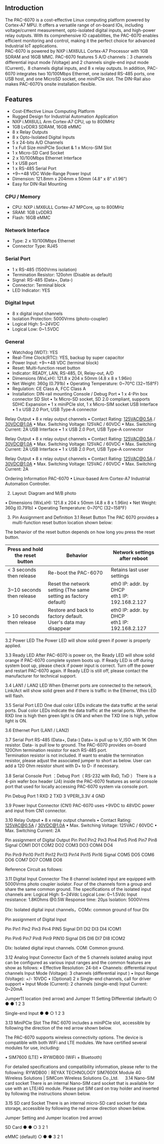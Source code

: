 ## Introduction
The PAC-6070 is a cost-effective Linux computing platform powered by Cortex-A7 MPU. It offers a versatile range of on-board IOs, including voltage/current measurement, opto-isolated digital inputs, and high-power relay outputs.  With its comprehensive IO capabilities, the PAC-6070 enables efficient monitoring and control, making it the perfect choice for advanced Industrial IoT applications.  
PAC-6070 is powered by NXP i.MX6ULL Cortex-A7 Processor with 1GB SDRAM and 16GB MMC. PAC-6070 features 5 A/D channels：3 channels differential input mode (Voltage) and 2 channels single-end input mode (Current)，8 channels digital inputs, and 8 x relay outputs. In addition, PAC-6070 integrates two 10/100Mbps Ethernet, one isolated RS-485 ports, one USB host, and one MicroSD socket, one miniPCIe slot. The DIN-Rail also makes PAC-6070’s onsite installation flexible.

## Features
- Cost-Effective Linux Computing Platform
- Rugged Design for Industrial Automation Application
- NXP i.MX6ULL Arm Cortex-A7 CPU, up to 800MHz
- 1GB LvDDR3 SDRAM, 16GB eMMC
- 8 x Relay Outputs
- 8 x Opto-Isolated Digital Inputs
- 5 x 24-bits A/D Channels  
- 1 x Full Size miniPCIe Socket & 1 x Micro-SIM Slot
- 1 x Micro-SD Card Socket
- 2 x 10/100Mbps Ethernet Interface
- 1 x USB port
- 1 x RS-485 Serial Port
- +9~+48 VDC Wide-Range Power Input
- Dimension: 121.8mm x 204mm x 50mm (4.8" x 8" x1.96")
- Easy for DIN-Rail Mounting


### CPU / Memory
- CPU: NXP i.MX6ULL Cortex-A7 MPCore, up to 800MHz
- SRAM: 1GB LvDDR3
- Flash: 16GB eMMC
### Network Interface
- Type: 2 x 10/100Mbps Ethernet
- Connector Type: RJ45
### Serial Port
- 1 x RS-485 (1500Vrms isolation)
- Termination Resistor: 120ohm (Disable as default)
- Signal: RS-485 (Data+, Data-)
- Connector: Terminal block
- LED Indicator: YES

### Digital Input
- 8 x digital input channels
- Isolation Protection: 5000Vrms (photo-coupler)
- Logical High: 5~24VDC
- Logical Low: 0~1.5VDC

### General
- Watchdog (WDT): YES
- Real-Time Clock(RTC): YES, backup by super capacitor
- Power Input: +9~+48 VDC (terminal block)
- Reset: Multi-function reset button
- Indicator: READY, LAN, RS-485, DI, Relay-out, A/D
- Dimensions (WxLxH): 121.8 x 204 x 50mm (4.8 x 8 x 1.96in)
- Net Weight: 360g (0.791b)
•	Operating Temperature: 0~70°C (32~158°F)
- Regulation: CE Class A, FCC Class A
- Installation: DIN-rail mounting
Console / Debug Port
•	1 x 4-Pin box connector
SD Slot
•	1x Micro-SD socket, SD 2.0 compliant, supports SDHC
Expansion
•	1 x miniPCIe slot, 1 x Micro-SIM socket
USB Interface
•	1 x USB 2.0 Port, USB Type-A connector

Relay Output
•	8 x relay output channels
•	Contact Rating: 125VAC@0.5A / 30VDC@1.0A
•	Max. Switching Voltage: 125VAC / 60VDC
•	Max. Switching Current: 2A
USB Interface
•	1 x USB 2.0 Port, USB Type-A connector

Relay Output
•	8 x relay output channels
•	Contact Rating: 125VAC@0.5A / 30VDC@1.0A
•	Max. Switching Voltage: 125VAC / 60VDC
•	Max. Switching Current: 2A
USB Interface
•	1 x USB 2.0 Port, USB Type-A connector

Relay Output
•	8 x relay output channels
•	Contact Rating: 125VAC@0.5A / 30VDC@1.0A
•	Max. Switching Voltage: 125VAC / 60VDC
•	Max. Switching Current: 2A

Ordering Information
PAC-6070
•	Linux-based Arm Cortex-A7 Industrial Automation Controller.

2.	Layout: Diagram and M/B photo

•	Dimensions (WxLxH): 121.8 x 204 x 50mm (4.8 x 8 x 1.96in)
•	Net Weight: 360g (0.791b)
•	Operating Temperature: 0~70°C (32~158°F)



3.	Pin Assignment and Definition
3.1	Reset Button
The PAC 6070 provides a multi-function reset button location shown below: 



The behavior of the reset button depends on how long you press the reset button.

| Press and hold the reset button | Behavior                                          | Network settings after reboot                |
|---------------------------------|--------------------------------------------------|----------------------------------------------|
| < 3 seconds then release        | Re-boot the PAC-6070                           | Retains last user settings                   |
| 3~10 seconds then release       | Reset the network setting (The same setting as factory default) | eth0 IP: addr. by DHCP<br>eth1 IP: 192.168.2.127 |
| > 10 seconds then release       | Restore and back to factory default.<br>User's data may disappear | eth0 IP: addr. by DHCP<br>eth1 IP: 192.168.2.127 |

3.2	Power LED
The Power LED will show solid green if power is properly applied. 

3.3	Ready LED
After PAC-6070 is power on, the Ready LED will show solid orange if PAC-6070 complete system boots up.  If Ready LED is off during system boot up, please check if power input is correct.  Turn off the power and restart PAC-6070 again.  If Ready LED is still off, please contact the manufacturer for technical support. 

3.4	LAN1 / LAN2 LED
When Ethernet ports are connected to the network, Link/Act will show solid green and if there is traffic in the Ethernet, this LED will flash.

3.5	Serial Port LED
One dual color LEDs indicate the data traffic at the serial ports. Dual color LEDs indicate the data traffic at the serial ports. When the RXD line is high then green light is ON and when the TXD line is high, yellow light is ON.

3.6	Ethernet Port (LAN1 / LAN2)

3.7	Serial Port
RS-485 (Data+, Data-)
Data+ is pull up to V_ISO with 1K Ohm resistor. Data- is pull low to ground.  The PAC-6070 provides on-board 120Ohm termination resistor for each RS-485 port.    
Termination resistor is not included.	If want to enable the termination resistor, please adjust the associated jumper to short as below.  User can add a 120 Ohm resistor shunt with D+ to D- if necessary.                    

3.8	Serial Console Port ：Debug Port（ RS-232 with RxD, TxD ）
There is a 4-pin wafer box header (J4) inside the PAC-6070 features as serial console port that used for locally accessing PAC-6070 system via console port.

Pin	Debug Port
1	RXD
2	TXD
3	VPERI_3.3V
4	GND

3.9 Power Input Connector (CN1)
PAC-6070 uses +9VDC to 48VDC power and input from CN1 connector.

3.10 Relay Output
•	8 x relay output channels
•	Contact Rating: 125VAC@0.5A / 30VDC@1.0A
•	Max. Switching Voltage: 125VAC / 60VDC
•	Max. Switching Current: 2A

Pin assignment of Digital Output
Pin	Pin1	Pin2	Pin3	Pin4	Pin5	Pin6	Pin7	Pin8
Signal	COM1	DO1	COM2 	DO2	COM3	DO3	COM4 	DO4

Pin	Pin9	Pin10	Pin11	Pin12	Pin13	Pin14	Pin15	Pin16
Signal	COM5	DO5	COM6 	DO6	COM7	DO7	COM8 	DO8

Reference Circuit as follows:

3.11 Digital Input Connector
The 8 channel isolated input are equipped with 5000Vrms photo coupler isolator.	Four of the channels form a group and share the same common ground.	The specifications of the isolated input channels are:
Logical High: 5~24Vdc Logical Low: 0~1.5Vdc
Input resistance: 1.8KOhms @0.5W Response time: 20µs
Isolation: 5000Vrms

DIx: Isolated digital input channels，COMx: common ground of four DIx

Pin assignment of Digital Input

Pin	Pin1	Pin2	Pin3	Pin4	PIN5
Signal	DI1	DI2	DI3	DI4	ICOM1

Pin	Pin6	Pin7	Pin8	Pin9	PIN10
Signal	DI5	DI6	DI7	DI8	ICOM2

DIx: Isolated digital input channels. COM: Common ground.

3.12	Analog Input Connector
Each of the 5 channels isolated analog input can be configured as various input ranges and the common features are show as follows:
•	Effective Resolution: 24-bit
•	Channels: differential input channels Input Mode (Voltage): 3 channels (diﬀerential input )
•	Input Range (Voltage): +/- 10VDC
•	(Optional) 2 x Single-end channels, call for driver support
•	Input Mode (Current): 2 channels (single-end) Input Current: 0~20mA

Jumper11 location (red arrow) and Jumper 11 Setting 
Differential (default)	○	●	●
1	2	3
	  
Single-end Input 	●	●	○
1	2	3
	  


3.13 MiniPCIe Slot
The PAC 6070 includes a miniPCIe slot, accessible by following the direction of the red arrow shown below.  

The PAC-6070 supports wireless connectivity options.  The device is compatible with both WiFi and LTE modules. We have certified several modules for use, including:

• SIM7600 (LTE)
• RYWDB00 (WiFi + Bluetooth)

For detailed specifications and compatibility information, please refer to the following:
RYWDB00｜REYAX TECHNOLOGY
SIM7600X Module 4G Wireless Solutions | SIMCom Wireless Solutions Co.,Ltd.
 
3.14 Nano-SIM card socket
There is an internal Nano-SIM card socket that is available for use with an LTE/4G module.  Please put  SIM card on tray holder and inserted by following the instructions shown below. 

3.15 SD card Socket
There is an internal micro-SD card socket for data storage, accessible by following the red arrow direction shown below.

Jumper Setting and Jumper location (red arrow)

SD Card 	●	●	○
3	2	1

eMMC (default)	○	●	●
3	2	1


